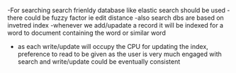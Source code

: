 -For searching search frienldy database like elastic search should be used
-there could be fuzzy factor ie edit distance
-also search dbs are based on invetred index
-whenever we add/upadate a record it will be indexed for a word to document containing the word or similar word
- as each write/update will occupy the CPU for updating the index, preference to read to be given as the user is very much engaged with search and write/update could be eventually consistent
